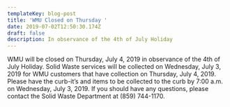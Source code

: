 ```yaml
---
templateKey: blog-post
title: 'WMU Closed on Thursday '
date: 2019-07-02T12:50:30.174Z
draft: false
description: In observance of the 4th of July Holiday
---
```

WMU will be closed on Thursday, July 4, 2019 in observance of the 4th of July Holiday. Solid Waste services will be collected on Wednesday, July 3, 2019 for WMU customers that have collection on Thursday, July 4, 2019. Please have the curb-it’s and items to be collected to the curb by 7:00 a.m. on Wednesday, July 3, 2019. If you should have any questions, please contact the Solid Waste Department at (859) 744-1170.
